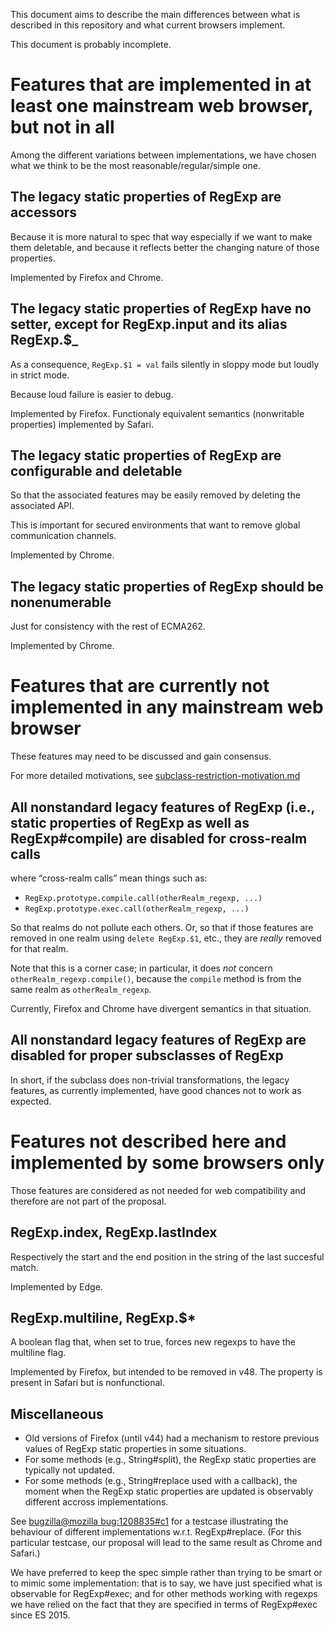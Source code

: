 This document aims to describe the main differences between what is described in this repository and what current browsers implement.

This document is probably incomplete.

# Features that are implemented in at least one mainstream web browser, but not in all

Among the different variations between implementations, we have chosen what we think to be the most reasonable/regular/simple one.

## The legacy static properties of RegExp are accessors

Because it is more natural to spec that way especially if we want to make them deletable, and because it reflects better the changing nature of those properties.

Implemented by Firefox and Chrome.

## The legacy static properties of RegExp have no setter, except for RegExp.input and its alias RegExp.$_

As a consequence, `RegExp.$1 = val` fails silently in sloppy mode but loudly in strict mode.

Because loud failure is easier to debug.

Implemented by Firefox. Functionaly equivalent semantics (nonwritable properties) implemented by Safari.

## The legacy static properties of RegExp are configurable and deletable

So that the associated features may be easily removed by deleting the associated API.

This is important for secured environments that want to remove global communication channels.

Implemented by Chrome.

## The legacy static properties of RegExp should be nonenumerable

Just for consistency with the rest of ECMA262.

Implemented by Chrome.

# Features that are currently not implemented in any mainstream web browser

These features may need to be discussed and gain consensus.

For more detailed motivations, see [subclass-restriction-motivation.md](subclass-restriction-motivation.md)

## All nonstandard legacy features of RegExp (i.e., static properties of RegExp as well as RegExp#compile) are disabled for cross-realm calls

where “cross-realm calls” mean things such as:

* `RegExp.prototype.compile.call(otherRealm_regexp, ...)`
* `RegExp.prototype.exec.call(otherRealm_regexp, ...)`

So that realms do not pollute each others. Or, so that if those features are removed in one realm using `delete RegExp.$1`, etc., they are *really* removed for that realm.

Note that this is a corner case; in particular, it does *not* concern `otherRealm_regexp.compile()`, because the `compile` method is from the same realm as `otherRealm_regexp`.

Currently, Firefox and Chrome have divergent semantics in that situation.

## All nonstandard legacy features of RegExp are disabled for proper subsclasses of RegExp

In short, if the subclass does non-trivial transformations, the legacy features, as currently implemented, have good chances not to work as expected.


# Features not described here and implemented by some browsers only

Those features are considered as not needed for web compatibility and therefore are not part of the proposal.

## RegExp.index, RegExp.lastIndex

Respectively the start and the end position in the string of the last succesful match.

Implemented by Edge.

## RegExp.multiline, RegExp.$*

A boolean flag that, when set to true, forces new regexps to have the multiline flag.

Implemented by Firefox, but intended to be removed in v48. The property is present in Safari but is nonfunctional.

## Miscellaneous

* Old versions of Firefox (until v44) had a mechanism to restore previous values of RegExp static properties in some situations.
* For some methods (e.g., String#split), the RegExp static properties are typically not updated.
* For some methods (e.g., String#replace used with a callback), the moment when the RegExp static properties are updated is observably different accross implementations.

See [bugzilla@mozilla bug:1208835#c1](https://bugzilla.mozilla.org/show_bug.cgi?id=1208835#c1) for a testcase illustrating the behaviour of different implementations w.r.t. RegExp#replace. (For this particular testcase, our proposal will lead to the same result as Chrome and Safari.)

We have preferred to keep the spec simple rather than trying to be smart or to mimic some implementation: that is to say, we have just specified what is observable for RegExp#exec; and for other methods working with regexps we have relied on the fact that they are specified in terms of RegExp#exec since ES 2015.

